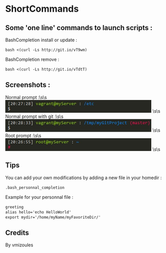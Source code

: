 ShortCommands
=============

Some 'one line' commands to launch scripts :
------------------

BashCompletion install or update :

    bash <(curl -Ls http://git.io/vT9wm)

BashCompletion remove :

	bash <(curl -Ls http://git.io/vTdtT)

Screenshots :
-------------

Normal prompt :\s\s
![Screenshot Prompt1](/screenshot/prompt1.jpg?raw=true "Normal prompt")
\s\s
Normal prompt with git :\s\s
![Screenshot Prompt2](/screenshot/prompt2.jpg?raw=true "Normal prompt with git")
\s\s
Root prompt :\s\s
![Screenshot Prompt3](/screenshot/prompt3.jpg?raw=true "Root prompt")
\s\s

Tips
----

You can add your own modifications by adding a new file in your homedir :

	.bash_personnal_completion

Example for your personnal file :

    greeting
    alias hello='echo HelloWorld'
    export mydir='/home/myName/myFavoriteDir/'

Credits
-------

By vmizoules
